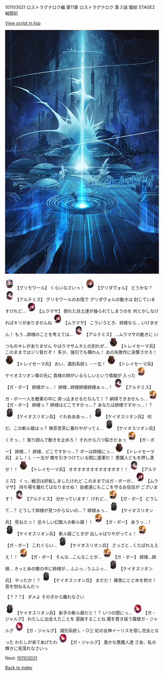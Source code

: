 101103021 ロストラグナロク編 第11章 ロストラグナロク 第３話 錯綜 STAGE2 戦闘前

[View script in lisp](../scripts/101103021.txt)

![profound.png](../images/backgrounds/profound.png)

<img src="../images/units/3501711.png" alt="3501711.png" height="34"/>
【グリモワール】
くらいなさいっ！

<img src="../images/units/3600811.png" alt="3600811.png" height="34"/>
【グリダヴォル】
どうかな？

<img src="../images/units/3400111.png" alt="3400111.png" height="34"/>
【アルテミス】
グリモワールのお陰で
グリダヴォルの動きは
封じていますけれど…

<img src="../images/units/3102511.png" alt="3102511.png" height="34"/>
【ムラマサ】
倒れた兵士達が操られてしまうのを
何とかしなければキリがありませんね

<img src="../images/units/3102511.png" alt="3102511.png" height="34"/>
【ムラマサ】
こういうとき、姉様なら…
いけません！
もう…姉様のことを考えては…

<img src="../images/units/3400111.png" alt="3400111.png" height="34"/>
【アルテミス】
…ムラマサの動きに
いつものキレがありません
やはりマサムネとの別れが…

<img src="../images/units/3830001.png" alt="3830001.png" height="34"/>
【トレイセーマ兵】
このままではジリ貧だぞ！
多少、強引でも構わん！
あの失敗作に突撃させろ！

<img src="../images/units/3830001.png" alt="3830001.png" height="34"/>
【トレイセーマ兵】
おい、識別系統Ｌ・一五！

<img src="../images/units/3830001.png" alt="3830001.png" height="34"/>
【トレイセーマ兵】
ケイオスリオン軍の先に
貴様の姉がいるらしいという情報が
入った

<img src="../images/units/3302111.png" alt="3302111.png" height="34"/>
【ガ・ボー】
姉様がっ…！
姉様…姉様姉様姉様ぁっ…！

<img src="../images/units/3400111.png" alt="3400111.png" height="34"/>
【アルテミス】
ガ・ボー一人を敵軍の中に
突っ込ませるだなんて！？
納得できませんっ…

<img src="../images/units/3302111.png" alt="3302111.png" height="34"/>
【ガ・ボー】
姉様っ？
姉様はどこですかっ…？
あなたは姉様ですかっ…！？

<img src="../images/units/3820001.png" alt="3820001.png" height="34"/>
【ケイオスリオン兵】
ぐわあああっ…！

<img src="../images/units/3820001.png" alt="3820001.png" height="34"/>
【ケイオスリオン兵】
何だ、この斬ル姫はっ？
無茶苦茶に暴れやがってぇ…

<img src="../images/units/3820001.png" alt="3820001.png" height="34"/>
【ケイオスリオン兵】
くそっ…！
取り囲んで動きを止めろ！
それから八つ裂きだぁっ

<img src="../images/units/3302111.png" alt="3302111.png" height="34"/>
【ガ・ボー】
姉様…！
姉様、どこですかっ…？
ボーは姉様にっ…

<img src="../images/units/3830001.png" alt="3830001.png" height="34"/>
【トレイセーマ兵】
よし！Ｌ・一五が
敵を引きつけている間に進軍だ！
悪魔人どもを押し潰せ！！

<img src="../images/units/3830001.png" alt="3830001.png" height="34"/>
【トレイセーマ兵】
オオオオオオオオオオオオ！！

<img src="../images/units/3400111.png" alt="3400111.png" height="34"/>
【アルテミス】
くっ…戦況は好転しましたけれど
このままではガ・ボーが…

<img src="../images/units/3102511.png" alt="3102511.png" height="34"/>
【ムラマサ】
持ち場を離れてはなりませぬ！
拙者達にもここを守るお役目が
ございます！

<img src="../images/units/3400111.png" alt="3400111.png" height="34"/>
【アルテミス】
分かっています！
けれど…

<img src="../images/units/3302111.png" alt="3302111.png" height="34"/>
【ガ・ボー】
どうして…？
どうして姉様が見つからないの…？
姉様ぁっ…

<img src="../images/units/3820001.png" alt="3820001.png" height="34"/>
【ケイオスリオン兵】
死ねえっ！
忌々しい幻獣人の斬ル姫！！

<img src="../images/units/3302111.png" alt="3302111.png" height="34"/>
【ガ・ボー】
あうっ…！

<img src="../images/units/3820001.png" alt="3820001.png" height="34"/>
【ケイオスリオン兵】
斬ル姫ごときが
出しゃばりやがってぇ！

<img src="../images/units/3302111.png" alt="3302111.png" height="34"/>
【ガ・ボー】
これぐらい…

<img src="../images/units/3820001.png" alt="3820001.png" height="34"/>
【ケイオスリオン兵】
さっさと…くたばれえええ！！

<img src="../images/units/3302111.png" alt="3302111.png" height="34"/>
【ガ・ボー】
そんな…こんなことが…

<img src="../images/units/3302111.png" alt="3302111.png" height="34"/>
【ガ・ボー】
姉様…姉様…
きっとあの敵の中に姉様が…
ふふっ…うふふっ…

<img src="../images/units/3820001.png" alt="3820001.png" height="34"/>
【ケイオスリオン兵】
やったか！？

<img src="../images/units/3820001.png" alt="3820001.png" height="34"/>
【ケイオスリオン兵】
まだだ！
確実にとどめを刺せ！
首を刎ねるんだっ

【？？？】
ダメよ
その子から離れなさい

<img src="../images/units/3820001.png" alt="3820001.png" height="34"/>
【ケイオスリオン兵】
新手の斬ル姫だと！？
いつの間にっ…

<img src="../images/units/3303211.png" alt="3303211.png" height="34"/>
【ガ・ジャルグ】
わたしに出会えたことを
感謝することね
魔を貫き祓う魔槍ガ・ジャルグ

<img src="../images/units/3303211.png" alt="3303211.png" height="34"/>
【ガ・ジャルグ】
識別系統Ｌ・○三
虹の女神イーリスを宿し完全となった
わたしが来てあげたわ

<img src="../images/units/3303211.png" alt="3303211.png" height="34"/>
【ガ・ジャルグ】
愚かな悪魔人達
さあ、私の輝きに見蕩れなさいっ

Next: [101103031](101103031.md)

[Back to index](index.md)
